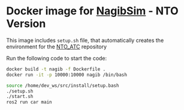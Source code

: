 # Docker image for [NagibSim](https://github.com/vadim-rm/NagibCarSimulator) - NTO Version

This image includes `setup.sh` file, that automatically creates the environment for the [NTO_ATC](https://github.com/proton-bit/NTO_ATC) repository

Run the following code to start the code:
```bash
docker build -t nagib -f Dockerfile .
docker run -it -p 10000:10000 nagib /bin/bash

source /home/dev_ws/src/install/setup.bash
./setup.sh
./start.sh
ros2 run car main
```
